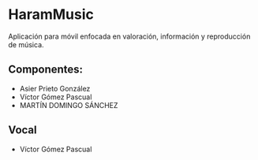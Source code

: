 # HaramMusic
Aplicación para móvil enfocada en valoración, información y reproducción de música.

## Componentes:
- Asier Prieto González
- Víctor Gómez Pascual
- MARTÍN DOMINGO SÁNCHEZ

## Vocal
- Víctor Gómez Pascual
